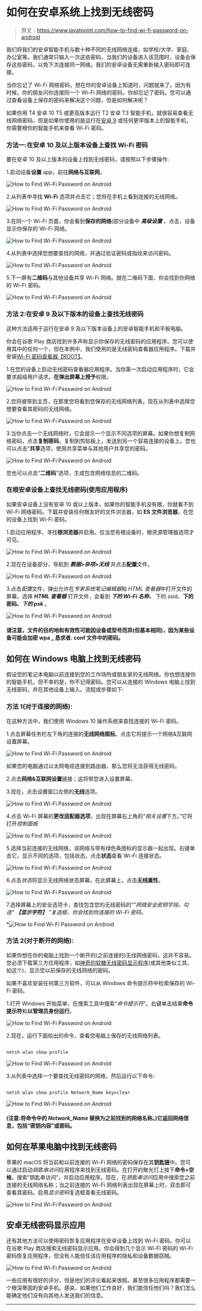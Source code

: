 # 如何在安卓系统上找到无线密码

> 原文：<https://www.javatpoint.com/how-to-find-wi-fi-password-on-android>

我们将我们的安卓智能手机与数十种不同的无线网络连接，如学校/大学、家庭、办公室等。我们通常只输入一次这些密码，当我们的设备进入该范围时，设备会保存这些密码，以免下次连接同一网络。我们的安卓设备无需重新输入密码即可连接。

当你忘记了 Wi-Fi 网络密码，想在你的安卓设备上知道时，问题就来了。因为有时候，你的朋友问你连接同一个 Wi-Fi 网络的密码，你却忘记了密码。您可以通过查看设备上保存的密码来解决这个问题，但是如何解决呢？

如果你用 T4 安卓 10 T5 或更高版本运行 T2 安卓 T3 智能手机，就很容易查看无线网络密码。但是如果你使用的是运行在[安卓 9](https://www.javatpoint.com/android-pie) 或任何更早版本上的智能手机，你需要根你的智能手机来查看 Wi-Fi 密码。

### 方法一:在安卓 10 及以上版本设备上查找 Wi-Fi 密码

要在安卓 10 及以上版本的设备上找到无线密码，请按照以下步骤操作:

1.启动设备**设置** app，前往**网络与互联网**。

![How to Find Wi-Fi Password on Android](img/6fcbd9a8068511368274975c45f8a520.png)

2.从列表中寻找 **Wi-Fi** 选项并点击它；您将在手机上看到连接的无线网络。

![How to Find Wi-Fi Password on Android](img/8bbcdf9919292c0c0f49d21c169228b6.png)

3.在同一个 Wi-Fi 页面，你会看到**保存的网络**(部分设备中 ***高级设置*** ，点击，设备显示你保存的 Wi-Fi 网络。

![How to Find Wi-Fi Password on Android](img/a8680f8c3dd092643dd9054cd44a0e21.png)

4.从列表中选择您想要查找的网络，并通过验证密码或指纹来访问密码。

![How to Find Wi-Fi Password on Android](img/607f2474fd61fa10bc5cb69827384a60.png)

5.下一屏有**二维码**与其他设备共享 Wi-Fi 网络。就在二维码下面，你会找到你网络的 Wi-Fi 密码。

![How to Find Wi-Fi Password on Android](img/d5c3f8607a5e3205c5399182d7eda0f5.png)

### 方法 2:在安卓 9 及以下版本的设备上查找无线密码

这种方法适用于运行在安卓 9 及以下版本设备上的安卓智能手机和平板电脑。

你会在谷歌 Play 商店找到许多声称显示你保存的无线密码的应用程序。您可以使用其中的任何一个，但在本例中，我们使用的是无线密码查看器应用程序。下载并安装[Wi-Fi 密码查看器【ROOT】](https://play.google.com/store/apps/details?id=aws.apps.wifiKeyRecovery)。

1.在您的设备上启动无线密码查看器应用程序。当你第一次启动应用程序时，它会要求超级用户请求。**在弹出屏幕上授予**权限。

![How to Find Wi-Fi Password on Android](img/37789f7369d11080d07169dfcd03b90d.png)

2.您将被带到主页，在那里您将看到您保存的无线网络列表。现在从列表中选择您想要查看其密码的无线网络。

![How to Find Wi-Fi Password on Android](img/c415809b6c37e88de2de6f436fd5bd1c.png)

3.当你点击一个无线网络时，它会提示一个显示不同选项的屏幕。如果你想复制网络密码，点击**复制密码**，复制到剪贴板上，发送到另一个容易连接的设备上。您也可以点击“**共享**选项，使用共享菜单与其他用户共享您的密码。

![How to Find Wi-Fi Password on Android](img/111154846b128289819bc1b04bf50db5.png)

您也可以点击“**二维码**”选项，生成包含网络信息的二维码。

### 在根安卓设备上查找无线密码(使用应用程序)

如果安卓设备上没有安卓 10 或以上版本，如果你的智能手机没有根，你就看不到 Wi-Fi 网络密码。下载并安装任何根友好的文件浏览器，如 **ES 文件浏览器**，在您的设备上找到 Wi-Fi 密码。

1.启动应用程序，寻找**根浏览器**并启用。仅当您有根设备时，根资源管理器选项才可见。

![How to Find Wi-Fi Password on Android](img/5c1b0bc675c4092fed2cce334306474e.png)

2.现在在设备部分，导航到 ***数据>杂项>无线*** 并点击**配置**文件。

![How to Find Wi-Fi Password on Android](img/0172d0396b65cd55516b898f3819b72d.png)

3.点击*配置*文件，弹出允许在*专家系统笔记编辑器*和 *HTML 查看器*中打开文件的屏幕。选择 ***HTML 查看器*** 打开文件，会看到 ***下的 Wi-Fi 名称、*** 下的 ssid、**下的密码、*下的 psk*** 。

![How to Find Wi-Fi Password on Android](img/6081eb0585daf0d829e7a3161814e26e.png)

#### 请注意，文件的目的地和有效性可能因设备或型号而异(但基本相同)，因为某些设备可能会加密 wpa _ 恳求者. conf 文件中的密码。

## 如何在 Windows 电脑上找到无线密码

假设您的笔记本电脑以前连接到您的工作场所或朋友家的无线网络。你也想连接你的智能手机，但不幸的是，你不记得密码。您可以从连接的 Windows 电脑上找到无线密码，并在其他设备上输入。流程或步骤如下:

### 方法 1(对于连接的网络):

在这种方法中，我们使用 Windows 10 操作系统来查找连接的 Wi-Fi 密码。

1.点击屏幕任务栏左下角的连接的**无线网络图标**。点击它将提示一个网络&互联网设置屏幕。

![How to Find Wi-Fi Password on Android](img/acde49dfa4dc02130d45ffbbbbf7c3b7.png)

如果您的电脑通过以太网电缆连接到路由器，那么您将无法获得无线密码。

2.点击**网络&互联网设置**链接；这将带您进入设置屏幕。

3.现在，点击设置窗口左侧的**无线**选项。

![How to Find Wi-Fi Password on Android](img/a3e0600ac1f05574180accfdaa63f6d9.png)

4.点击 Wi-Fi 屏幕的**更改适配器选项**，出现在屏幕右上角的“*相关设置*下方。”它将打开*控制面板*

![How to Find Wi-Fi Password on Android](img/a8cf058eb511386237fde2df0f5a8444.png)

5.选择当前连接的无线网络，该网络与带有绿色条图标的显示器一起出现。右键单击它，显示不同的选项，包括状态。点击**状态**查看 Wi-Fi 连接状态。

![How to Find Wi-Fi Password on Android](img/464306ae4cfae3b8404a67a7d023008a.png)

6.点击*状态*将显示无线网络状态屏幕。在此屏幕上，点击**无线属性**。

![How to Find Wi-Fi Password on Android](img/7154c37f45b0ad9a1ea584f83a83524f.png)

7.选择屏幕上的安全选项卡，查找包含您的无线密码的“*”网络安全密钥字段。勾选“ ***【显示字符】*** ”复选框，你会找到你连接的 Wi-Fi 密码。*

*![How to Find Wi-Fi Password on Android](img/370896641aed1aead9801475ac1f8f0a.png)

### 方法 2(对于断开的网络):

如果你想在你的电脑上找到一个断开的(之前连接的)无线网络密码，这并不容易。您必须下载第三方应用程序，如[神奇的软糖无线密码显示程序](https://www.magicaljellybean.com/wifi-password-revealer/)(或其他类似工具，如这个)，显示您以前保存的无线网络的密码。

如果不喜欢安装任何第三方软件，可以从 Windows 命令提示符中检索保存的 Wi-Fi 密码。

1.打开 Windows 开始菜单，在搜索工具中搜索“*命令提示符*”。右键单击结果**命令提示符**和**以管理员身份运行**。

![How to Find Wi-Fi Password on Android](img/f6c5af34a618da5df902300c85922f90.png)

2.现在，运行下面给出的命令，查看您电脑上保存的无线网络列表。

```

netsh wlan show profile

```

![How to Find Wi-Fi Password on Android](img/b32dee4e24d94dedcc9b9a922f27b1c5.png)

3.从列表中选择一个要查找无线密码的网络，然后运行以下命令:

```

netsh wlan show profile Network_Name key=clear

```

![How to Find Wi-Fi Password on Android](img/13dc5b8c1ca4154de21b5576b6c6a2a3.png)

#### (注意:将命令中的 *Network_Name* 替换为之前找到的网络名称。)它返回网络信息，包括“密钥内容”或密码。

## 如何在苹果电脑中找到无线密码

苹果的 macOS 将当前和以前连接的 Wi-Fi 网络的密码保存在其**钥匙链**中。您可以通过启动*钥匙串访问*应用程序来找到无线密码。在打开的聚光灯上按下**命令+空格**，搜索“钥匙串访问”，并启动应用程序。现在，在*钥匙串访问*应用中搜索您之前连接的无线网络名称；当之前连接的 Wi-Fi 网络列表出现在屏幕上时，双击即可查看其密码。启用*显示密码*复选框查看无线密码。

![How to Find Wi-Fi Password on Android](img/8141d38fcd0b4a8ec44e2cff2534244c.png)

## 安卓无线密码显示应用

还有其他方法可以使用密码恢复应用程序在安卓设备上找到 Wi-Fi 密码。你可以在谷歌 Play 商店搜索无线密码显示应用。你会得到几个显示 Wi-Fi 密码的 Wi-Fi 密码恢复应用程序，但没有人能信任该应用程序的隐私和设备数据窃贼。

![How to Find Wi-Fi Password on Android](img/1ac45458bb24536b0109f3b46393679f.png)

一些应用有很好的评分，但是他们的评论看起来很假。甚至很多应用程序都需要一个根深蒂固的安卓手机。感染，如果他们工作良好，我们能信任他们吗？我们怎么能确定他们没有向其他人发送我们的信息。

* * **